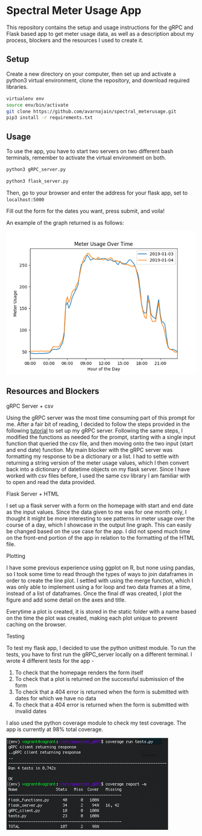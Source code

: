 # Spectral Meter Usage App

This repository contains the setup and usage instructions for the gRPC and Flask based app to get meter usage data, as well as a description about my process, blockers and the resources I used to create it.

## Setup

Create a new directory on your computer, then set up and activate a python3 virtual environment, clone the repository, and download required libraries.

```bash
virtualenv env
source env/bin/activate 
git clone https://github.com/avarnajain/spectral_meterusage.git
pip3 install -r requirements.txt
```

## Usage

To use the app, you have to start two servers on two different bash terminals, remember to activate the virtual environment on both.

```bash
python3 gRPC_server.py
```


```bash
python3 flask_server.py
```

Then, go to your browser and enter the address for your flask app, set to ```localhost:5000```

Fill out the form for the dates you want, press submit, and voila!

An example of the graph returned is as follows:

![meter usage graph](example_plot.png)

## Resources and Blockers

gRPC Server + csv

Using the gRPC server was the most time consuming part of this prompt for me. After a fair bit of reading, I decided to follow the steps provided in the following [tutorial](https://www.semantics3.com/blog/a-simplified-guide-to-grpc-in-python-6c4e25f0c506/) to set up my gRPC server. Following the same steps, I modified the functions as needed for the prompt, starting with a single input function that queried the csv file, and then moving onto the two input (start and end date) function. My main blocker with the gRPC server was formatting my response to be a dictionary or a list. I had to settle with returning a string version of the meter usage values, which I then convert back into a dictionary of datetime objects on my flask server. Since I have worked with csv files before, I used the same csv library I am familiar with to open and read the data provided. 

Flask Server + HTML

I set up a flask server with a form on the homepage with start and end date as the input values. Since the data given to me was for one month only, I thought it might be more interesting to see patterns in meter usage over the course of a day, which I showcase in the output line graph. This can easily be changed based on the use case for the app. I did not spend much time on the front-end portion of the app in relation to the formatting of the HTML file.

Plotting

I have some previous experience using ggplot on R, but none using pandas, so I took some time to read through the types of ways to join dataframes in order to create the line plot. I settled with using the merge function, which I was only able to implement using a for loop and two data frames at a time, instead of a list of dataframes. Once the final df was created, I plot the figure and add some detail on the axes and title. 

Everytime a plot is created, it is stored in the static folder with a name based on the time the plot was created, making each plot unique to prevent caching on the browser. 

Testing

To test my flask app, I decided to use the python unittest module. To run the tests, you have to first run the gRPC_server locally on a different terminal. I wrote 4 different tests for the app - 
1. To check that the homepage renders the form itself
2. To check that a plot is returned on the successful submission of the form
3. To check that a 404 error is returned when the form is submitted with dates for which we have no data
4. To check that a 404 error is returned when the form is submitted with invalid dates

I also used the python coverage module to check my test coverage. The app is currently at 98% total coverage.

![test coverage](test_coverage.png)
